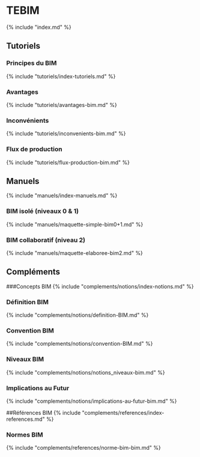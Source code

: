 # TEBIM
{% include "index.md" %}

## Tutoriels
### Principes du BIM
{% include "tutoriels/index-tutoriels.md" %}

### Avantages
{% include "tutoriels/avantages-bim.md" %}

### Inconvénients
{% include "tutoriels/inconvenients-bim.md" %}

### Flux de production
{% include "tutoriels/flux-production-bim.md" %}


## Manuels
{% include "manuels/index-manuels.md" %} 

### BIM isolé (niveaux 0 & 1)
{% include "manuels/maquette-simple-bim0+1.md" %}

### BIM collaboratif (niveau 2)
{% include "manuels/maquette-elaboree-bim2.md" %}

## Compléments

###Concepts BIM
{% include "complements/notions/index-notions.md" %}


### Définition BIM
{% include "complements/notions/definition-BIM.md" %}


### Convention BIM
{% include "complements/notions/convention-BIM.md" %}

### Niveaux BIM
{% include "complements/notions/notions_niveaux-bim.md" %}

### Implications au Futur
{% include "complements/notions/implications-au-futur-bim.md" %}

##Références BIM
{% include "complements/references/index-references.md" %}

### Normes BIM
{% include "complements/references/norme-bim-bim.md" %}


<!-- 
pandoc .\TEBIM-all.md -o .\TEBIM-all.pdf --from markdown -N --variable mainfont="Myriad Pro" --pdf-engine=xelatex --template=eisvogel.tex 

pandoc --defaults defaults.yaml -H chapter-breaks.tex -o .\TEBIM-all.pdf --from markdown -N --variable mainfont="Myriad Pro" --pdf-engine=xelatex 

-->